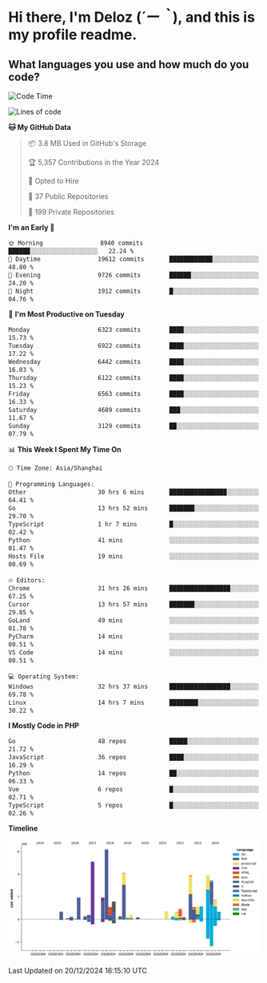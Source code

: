 # **Hi there, I'm Deloz (*´ー｀*), and this is my profile readme.**

## **What languages you use and how much do you code?**

<!--START_SECTION:waka-->
![Code Time](http://img.shields.io/badge/Code%20Time-5%2C311%20hrs%2016%20mins-blue)

![Lines of code](https://img.shields.io/badge/From%20Hello%20World%20I%27ve%20Written-43.9%20million%20lines%20of%20code-blue)

**🐱 My GitHub Data** 

> 📦 3.8 MB Used in GitHub's Storage 
 > 
> 🏆 5,357 Contributions in the Year 2024
 > 
> 💼 Opted to Hire
 > 
> 📜 37 Public Repositories 
 > 
> 🔑 199 Private Repositories 
 > 
**I'm an Early 🐤** 

```text
🌞 Morning                8940 commits        ██████░░░░░░░░░░░░░░░░░░░   22.24 % 
🌆 Daytime                19612 commits       ████████████░░░░░░░░░░░░░   48.80 % 
🌃 Evening                9726 commits        ██████░░░░░░░░░░░░░░░░░░░   24.20 % 
🌙 Night                  1912 commits        █░░░░░░░░░░░░░░░░░░░░░░░░   04.76 % 
```
📅 **I'm Most Productive on Tuesday** 

```text
Monday                   6323 commits        ████░░░░░░░░░░░░░░░░░░░░░   15.73 % 
Tuesday                  6922 commits        ████░░░░░░░░░░░░░░░░░░░░░   17.22 % 
Wednesday                6442 commits        ████░░░░░░░░░░░░░░░░░░░░░   16.03 % 
Thursday                 6122 commits        ████░░░░░░░░░░░░░░░░░░░░░   15.23 % 
Friday                   6563 commits        ████░░░░░░░░░░░░░░░░░░░░░   16.33 % 
Saturday                 4689 commits        ███░░░░░░░░░░░░░░░░░░░░░░   11.67 % 
Sunday                   3129 commits        ██░░░░░░░░░░░░░░░░░░░░░░░   07.79 % 
```


📊 **This Week I Spent My Time On** 

```text
🕑︎ Time Zone: Asia/Shanghai

💬 Programming Languages: 
Other                    30 hrs 6 mins       ████████████████░░░░░░░░░   64.41 % 
Go                       13 hrs 52 mins      ███████░░░░░░░░░░░░░░░░░░   29.70 % 
TypeScript               1 hr 7 mins         █░░░░░░░░░░░░░░░░░░░░░░░░   02.42 % 
Python                   41 mins             ░░░░░░░░░░░░░░░░░░░░░░░░░   01.47 % 
Hosts File               19 mins             ░░░░░░░░░░░░░░░░░░░░░░░░░   00.69 % 

🔥 Editors: 
Chrome                   31 hrs 26 mins      █████████████████░░░░░░░░   67.25 % 
Cursor                   13 hrs 57 mins      ███████░░░░░░░░░░░░░░░░░░   29.85 % 
GoLand                   49 mins             ░░░░░░░░░░░░░░░░░░░░░░░░░   01.78 % 
PyCharm                  14 mins             ░░░░░░░░░░░░░░░░░░░░░░░░░   00.51 % 
VS Code                  14 mins             ░░░░░░░░░░░░░░░░░░░░░░░░░   00.51 % 

💻 Operating System: 
Windows                  32 hrs 37 mins      █████████████████░░░░░░░░   69.78 % 
Linux                    14 hrs 7 mins       ████████░░░░░░░░░░░░░░░░░   30.22 % 
```

**I Mostly Code in PHP** 

```text
Go                       48 repos            █████░░░░░░░░░░░░░░░░░░░░   21.72 % 
JavaScript               36 repos            ████░░░░░░░░░░░░░░░░░░░░░   16.29 % 
Python                   14 repos            ██░░░░░░░░░░░░░░░░░░░░░░░   06.33 % 
Vue                      6 repos             █░░░░░░░░░░░░░░░░░░░░░░░░   02.71 % 
TypeScript               5 repos             █░░░░░░░░░░░░░░░░░░░░░░░░   02.26 % 
```



**Timeline**

![Lines of Code chart](https://raw.githubusercontent.com/deloz/deloz/main/assets/bar_graph.png)


 Last Updated on 20/12/2024 16:15:10 UTC
<!--END_SECTION:waka-->
